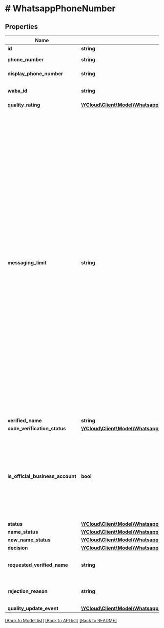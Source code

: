 # # WhatsappPhoneNumber

## Properties

Name | Type | Description | Notes
------------ | ------------- | ------------- | -------------
**id** | **string** | Phone number ID. | [optional]
**phone_number** | **string** | Phone number in [E.164](https://en.wikipedia.org/wiki/E.164) format. | [optional]
**display_phone_number** | **string** | Display phone number. | [optional]
**waba_id** | **string** | WhatsApp Business Account ID. | [optional]
**quality_rating** | [**\YCloud\Client\Model\WhatsappPhoneNumberQualityRating**](WhatsappPhoneNumberQualityRating.md) |  | [optional]
**messaging_limit** | **string** | Messaging limits determine the maximum number of business-initiated conversations each phone number can start in a rolling 24-hour period. See also [Messaging Limits](https://developers.facebook.com/docs/whatsapp/messaging-limits#messaging-limits). - &#x60;TIER_NOT_SET&#x60;: Unknown limit. - &#x60;TIER_50&#x60;: 50 business-initiated conversations in a rolling 24-hour period. - &#x60;TIER_250&#x60;: 250 business-initiated conversations in a rolling 24-hour period. - &#x60;TIER_1K&#x60;: 1K business-initiated conversations with unique customers in a rolling 24-hour period. - &#x60;TIER_10K&#x60;: 10K business-initiated conversations with unique customers in a rolling 24-hour period. - &#x60;TIER_100K&#x60;: 100K business-initiated conversations with unique customers in a rolling 24-hour period. - &#x60;TIER_UNLIMITED&#x60;: An unlimited number of business-initiated conversations in a rolling 24-hour period. | [optional]
**verified_name** | **string** | Verified name. | [optional]
**code_verification_status** | [**\YCloud\Client\Model\WhatsappPhoneNumberCodeVerificationStatus**](WhatsappPhoneNumberCodeVerificationStatus.md) |  | [optional]
**is_official_business_account** | **bool** | Whether this phone number is an official business account or not. An official business account has a green checkmark badge in its profile and chat thread headers. See [Official Business Account](https://developers.facebook.com/docs/whatsapp/overview/business-accounts#official-business-account) for more information. | [optional]
**status** | [**\YCloud\Client\Model\WhatsappPhoneNumberStatus**](WhatsappPhoneNumberStatus.md) |  | [optional]
**name_status** | [**\YCloud\Client\Model\WhatsappPhoneNumberNameStatus**](WhatsappPhoneNumberNameStatus.md) |  | [optional]
**new_name_status** | [**\YCloud\Client\Model\WhatsappPhoneNumberNameStatus**](WhatsappPhoneNumberNameStatus.md) |  | [optional]
**decision** | [**\YCloud\Client\Model\WhatsappReviewDecision**](WhatsappReviewDecision.md) |  | [optional]
**requested_verified_name** | **string** | Last requested verified name. See [Phone Number Name Update](https://developers.facebook.com/docs/graph-api/webhooks/reference/whatsapp-business-account/#phone_number_name_update). | [optional]
**rejection_reason** | **string** | Rejection reason. See [Phone Number Name Update](https://developers.facebook.com/docs/graph-api/webhooks/reference/whatsapp-business-account/#phone_number_name_update). | [optional]
**quality_update_event** | [**\YCloud\Client\Model\WhatsappPhoneNumberQualityUpdateEventEnum**](WhatsappPhoneNumberQualityUpdateEventEnum.md) |  | [optional]

[[Back to Model list]](../../README.md#models) [[Back to API list]](../../README.md#endpoints) [[Back to README]](../../README.md)
